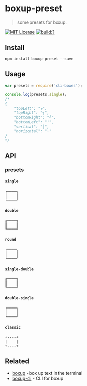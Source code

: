 # boxup-preset 

> some presets for boxup.

[![MIT License](https://img.shields.io/badge/license-MIT_License-green.svg?style=flat-square)](https://github.com/bubkoo/boxup-preset/blob/master/LICENSE)
[![build:?](https://img.shields.io/travis/bubkoo/boxup-preset/master.svg?style=flat-square)](https://travis-ci.org/bubkoo/boxup-preset)

## Install

```
npm install boxup-preset --save
```

## Usage

```js
var presets = require('cli-boxes');

console.log(presets.single);
/*
{
    "topLeft": "┌",
    "topRight": "┐",
    "bottomRight": "┘",
    "bottomLeft": "└",
    "vertical": "│",
    "horizontal": "─"
}
*/
```

## API

### presets

#### `single`

```
┌────┐
│    │
└────┘
```

#### `double`

```
╔════╗
║    ║
╚════╝
```

#### `round`

```
╭────╮
│    │
╰────╯
```

#### `single-double`

```
╓────╖
║    ║
╙────╜
```

#### `double-single`

```
╒════╕
│    │
╘════╛
```

#### `classic`

```
+----+
|    |
+----+
```

## Related

- [boxup](https://github.com/bubkoo/boxup) - box up text in the terminal
- [boxup-cli](https://github.com/bubkoo/boxup-cli) - CLI for boxup

